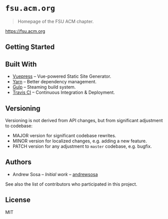 # `fsu.acm.org`
> Homepage of the FSU ACM chapter.

https://fsu.acm.org

## Getting Started


## Built With
  - [Vuepress](https://vuepress.vuejs.org/) – Vue-powered Static Site Generator.
  - [Yarn](https://yarnpkg.com) – Better dependency management.
  - [Gulp](https://gulpjs.com/) – Steaming build system.
  - [Travis CI](https://travis-ci.org/) – Continuous Integration & Deployment.

<!-- ## Contributing
Contributions are welcome! Please read both the [Getting Started](#) section and the [Contributing Guidelines](#) before submitting/requesting changes. -->

## Versioning
Versioning is not derived from API changes, but from significant adjustment to codebase:

  - MAJOR version for significant codebase rewrites.
  - MINOR version for localized changes, e.g. adding a new feature.
  - PATCH version for any adjustment to `master` codebase, e.g. bugfix.

## Authors
  - Andrew Sosa – _Initial work_ – [andrewsosa](https://github.com/andrewsosa)

See also the list of contributors who participated in this project.

## License
MIT
